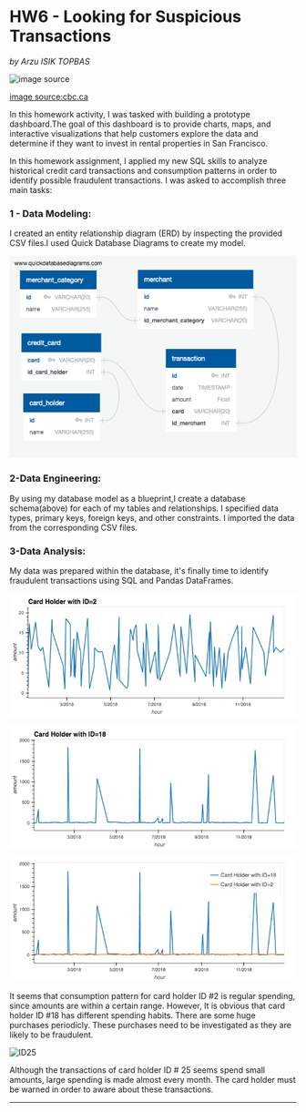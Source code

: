 # HW6 - Looking for Suspicious Transactions
 *by Arzu ISIK TOPBAS*

![image source](https://www.cbc.ca/gfx/images/news/topstories/2013/05/08/hi-bc0130508-fraud-generic-istock.jpg)

[image source:cbc.ca](https://www.cbc.ca/gfx/images/news/topstories/2013/05/08/hi-bc0130508-fraud-generic-istock.jpg)

In this homework activity, I was tasked with building a prototype dashboard.The goal of this dashboard is to provide charts, maps, and interactive visualizations that help customers explore the data and determine if they want to invest in rental properties in San Francisco.

In this homework assignment, I applied my new SQL skills to analyze historical credit card transactions and consumption patterns in order to identify possible fraudulent transactions.
I was asked to accomplish three main tasks:



### 1 - Data Modeling:

I created an entity relationship diagram (ERD) by inspecting the provided CSV files.I used Quick Database Diagrams to create my model.

![ERD](https://github.com/arzuisiktopbas/06-Looking_for_Suspicious_Transactions/blob/main/Images/QuickDBD-HW6.png)



### 2-Data Engineering: 
By using my database model as a blueprint,I create a database schema(above) for each of my tables and relationships. I specified data types, primary keys, foreign keys, and other constraints.
I imported the data from the corresponding CSV files.

### 3-Data Analysis: 

My data was prepared within the database, it's finally time to identify fraudulent transactions using SQL and Pandas DataFrames. 

![ID2](https://github.com/arzuisiktopbas/06-Looking_for_Suspicious_Transactions/blob/main/Images/ID2.png)

![ID18](https://github.com/arzuisiktopbas/06-Looking_for_Suspicious_Transactions/blob/main/Images/ID18.png)

![ID18&2](https://github.com/arzuisiktopbas/06-Looking_for_Suspicious_Transactions/blob/main/Images/ID2%2618.png)


It seems that consumption pattern for card holder ID #2 is regular spending, since amounts are within a certain range. However, It is obvious that card holder ID #18 has different spending habits. There are some huge purchases periodicly. These purchases need to be investigated as they are likely to be fraudulent.



![ID25](https://github.com/arzuisiktopbas/python-homework/blob/main/Homework%236/Images/ID25.png)

Although the transactions of card holder ID # 25 seems spend small amounts, large spending is made almost every month. The card holder must be warned in order to aware about these transactions.

---
